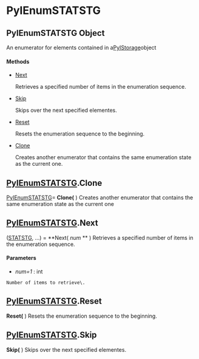 # PyIEnumSTATSTG

## PyIEnumSTATSTG Object

An enumerator for elements contained in a[PyIStorage](#pyistorage)object

#### Methods


  - [Next](PyIEnumSTATSTG.md#pyienumstatstgnext)

    Retrieves a specified number of items in the enumeration sequence\.&nbsp;

  - [Skip](PyIEnumSTATSTG.md#pyienumstatstgskip)

    Skips over the next specified elementes\.&nbsp;

  - [Reset](PyIEnumSTATSTG.md#pyienumstatstgreset)

    Resets the enumeration sequence to the beginning\.&nbsp;

  - [Clone](PyIEnumSTATSTG.md#pyienumstatstgclone)

    Creates another enumerator that contains the same enumeration state as the current one\.&nbsp;


## [PyIEnumSTATSTG](#pyienumstatstg)\.Clone

[PyIEnumSTATSTG](#pyienumstatstg)\= **Clone\(** \)
Creates another enumerator that contains the same enumeration state as the current one

## [PyIEnumSTATSTG](#pyienumstatstg)\.Next

\([STATSTG](#statstg), \.\.\.\) \= **Next\( *num* ** \)
Retrieves a specified number of items in the enumeration sequence\.

#### Parameters


  -  *num\=1* : int

    Number of items to retrieve\.

## [PyIEnumSTATSTG](#pyienumstatstg)\.Reset

 **Reset\(** \)
Resets the enumeration sequence to the beginning\.

## [PyIEnumSTATSTG](#pyienumstatstg)\.Skip

 **Skip\(** \)
Skips over the next specified elementes\.